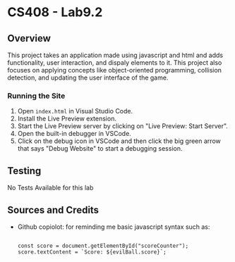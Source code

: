 # CS408 - Lab9.2

## Overview

This project takes an application made using javascript and html and adds functionality, user interaction, 
and dispaly elements to it. This project also focuses on applying concepts like object-oriented programming,
collision detection, and updating the user interface of the game.

### Running the Site

1. Open `index.html` in Visual Studio Code.
2. Install the Live Preview extension.
3. Start the Live Preview server by clicking on "Live Preview: Start Server".
4. Open the built-in debugger in VSCode.
5. Click on the debug icon in VSCode and then click the big green arrow that says "Debug Website" to start a debugging session.

## Testing

No Tests Available for this lab

## Sources and Credits

- Github copiolot: for reminding me basic javascript syntax such as:
  <pre>
  <code>
  const score = document.getElementById("scoreCounter");
  score.textContent = `Score: ${evilBall.score}`;
  </code>
    </pre>
